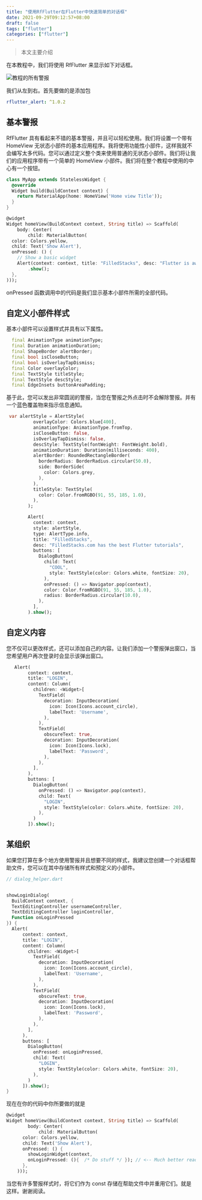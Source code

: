 ```yaml
---
title: "使用RfFlutter在Flutter中快速简单的对话框"
date: 2021-09-29T09:12:57+08:00
draft: false
tags: ["flutter"]
categories: ["flutter"]
---
```


> 本文主要介绍

在本教程中，我们将使用 RfFlutter 来显示如下对话框。

![教程的所有警报](https://luckly007.oss-cn-beijing.aliyuncs.com/img/018-preview.cbab2cf.8b78cf466fe03e528c27ba06daef7dd1.jpg)

我们从左到右。首先要做的是添加包

```yaml
rflutter_alert: ^1.0.2
```

## 基本警报

RfFlutter 具有看起来不错的基本警报，并且可以轻松使用。我们将设置一个带有 HomeView 无状态小部件的基本应用程序。我将使用功能性小部件，这样我就不会编写太多代码。您可以通过定义整个类来使用普通的无状态小部件。我们将让我们的应用程序带有一个简单的 HomeView 小部件。我们将在整个教程中使用的中心有一个按钮。

```dart
class MyApp extends StatelessWidget {
  @override
  Widget build(BuildContext context) {
    return MaterialApp(home: HomeView('Home view Title'));
  }
}

@widget
Widget homeView(BuildContext context, String title) => Scaffold(
    body: Center(
        child: MaterialButton(
  color: Colors.yellow,
  child: Text('Show Alert'),
  onPressed: () {
    // Show a basic widget
    Alert(context: context, title: "FilledStacks", desc: "Flutter is awesome.")
        .show();
  },
)));
```

onPressed 函数调用中的代码是我们显示基本小部件所需的全部代码。

## 自定义小部件样式

基本小部件可以设置样式并具有以下属性。

```dart
  final AnimationType animationType;
  final Duration animationDuration;
  final ShapeBorder alertBorder;
  final bool isCloseButton;
  final bool isOverlayTapDismiss;
  final Color overlayColor;
  final TextStyle titleStyle;
  final TextStyle descStyle;
  final EdgeInsets buttonAreaPadding;
```

基于此，您可以发出非常圆润的警报，当您在警报之外点击时不会解除警报。并有一个蓝色覆盖物来指示信息通知。

```dart
 var alertStyle = AlertStyle(
          overlayColor: Colors.blue[400],
          animationType: AnimationType.fromTop,
          isCloseButton: false,
          isOverlayTapDismiss: false,
          descStyle: TextStyle(fontWeight: FontWeight.bold),
          animationDuration: Duration(milliseconds: 400),
          alertBorder: RoundedRectangleBorder(
            borderRadius: BorderRadius.circular(50.0),
            side: BorderSide(
              color: Colors.grey,
            ),
          ),
          titleStyle: TextStyle(
            color: Color.fromRGBO(91, 55, 185, 1.0),
          ),
        );

        Alert(
          context: context,
          style: alertStyle,
          type: AlertType.info,
          title: "FilledStacks",
          desc: "FilledStacks.com has the best Flutter tutorials",
          buttons: [
            DialogButton(
              child: Text(
                "COOL",
                style: TextStyle(color: Colors.white, fontSize: 20),
              ),
              onPressed: () => Navigator.pop(context),
              color: Color.fromRGBO(91, 55, 185, 1.0),
              radius: BorderRadius.circular(10.0),
            ),
          ],
        ).show();
```

## 自定义内容

您不仅可以更改样式，还可以添加自己的内容。让我们添加一个警报弹出窗口，当您希望用户再次登录时会显示该弹出窗口。

```dart
   Alert(
        context: context,
        title: "LOGIN",
        content: Column(
          children: <Widget>[
            TextField(
              decoration: InputDecoration(
                icon: Icon(Icons.account_circle),
                labelText: 'Username',
              ),
            ),
            TextField(
              obscureText: true,
              decoration: InputDecoration(
                icon: Icon(Icons.lock),
                labelText: 'Password',
              ),
            ),
          ],
        ),
        buttons: [
          DialogButton(
            onPressed: () => Navigator.pop(context),
            child: Text(
              "LOGIN",
              style: TextStyle(color: Colors.white, fontSize: 20),
            ),
          )
        ]).show();
```

## 某组织

如果您打算在多个地方使用警报并且想要不同的样式，我建议您创建一个对话框帮助文件，您可以在其中存储所有样式和预定义的小部件。

```dart
// dialog_helper.dart


showLoginDialog(
  BuildContext context, {
  TextEditingController usernameController,
  TextEditingController loginController,
  Function onLoginPressed
}) {
  Alert(
      context: context,
      title: "LOGIN",
      content: Column(
        children: <Widget>[
          TextField(
            decoration: InputDecoration(
              icon: Icon(Icons.account_circle),
              labelText: 'Username',
            ),
          ),
          TextField(
            obscureText: true,
            decoration: InputDecoration(
              icon: Icon(Icons.lock),
              labelText: 'Password',
            ),
          ),
        ],
      ),
      buttons: [
        DialogButton(
          onPressed: onLoginPressed,
          child: Text(
            "LOGIN",
            style: TextStyle(color: Colors.white, fontSize: 20),
          ),
        )
      ]).show();
}
```

现在在你的代码中你所要做的就是

```dart
@widget
Widget homeView(BuildContext context, String title) => Scaffold(
        body: Center(
            child: MaterialButton(
      color: Colors.yellow,
      child: Text('Show Alert'),
      onPressed: () {
        showLoginWidget(context,
        onLoginPressed: (){  /* Do stuff */ }); // <-- Much better readability
      },
    )));
```

当您有许多警报样式时，将它们作为 const 存储在帮助文件中并重用它们。就是这样。谢谢阅读。